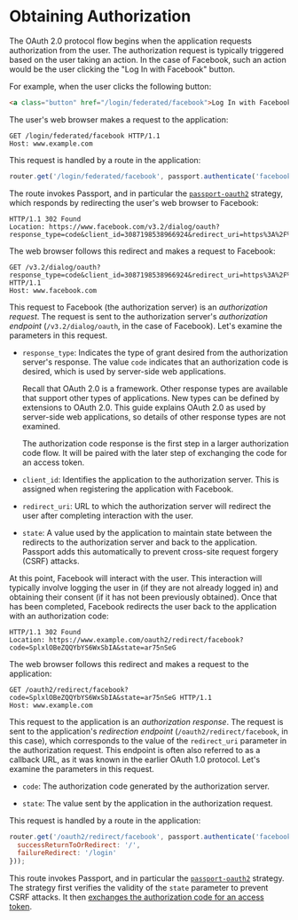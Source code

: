 # Obtaining Authorization

The OAuth 2.0 protocol flow begins when the application requests authorization
from the user.  The authorization request is typically triggered based on the
user taking an action.  In the case of Facebook, such an action would be the
user clicking the "Log In with Facebook" button.

For example, when the user clicks the following button:

```html
<a class="button" href="/login/federated/facebook">Log In with Facebook</a>
```

The user's web browser makes a request to the application:

```http
GET /login/federated/facebook HTTP/1.1
Host: www.example.com
```

This request is handled by a route in the application:

```js
router.get('/login/federated/facebook', passport.authenticate('facebook'));
```

The route invokes Passport, and in particular the [`passport-oauth2`](https://www.passportjs.org/packages/passport-oauth2/)
strategy, which responds by redirecting the user's web browser to Facebook:

```http
HTTP/1.1 302 Found
Location: https://www.facebook.com/v3.2/dialog/oauth?response_type=code&client_id=3087198538966924&redirect_uri=https%3A%2F%2Fwww.example.com%2Foauth2%2Fredirect%2Ffacebook&state=ar75nSeG
```

The web browser follows this redirect and makes a request to Facebook:

```http
GET /v3.2/dialog/oauth?response_type=code&client_id=3087198538966924&redirect_uri=https%3A%2F%2Fwww.example.com%2Foauth2%2Fredirect%2Ffacebook&state=ar75nSeG HTTP/1.1
Host: www.facebook.com
```

This request to Facebook (the authorization server) is an _authorization
request_.  The request is sent to the authorization server's _authorization
endpoint_ (`/v3.2/dialog/oauth`, in the case of Facebook).  Let's examine the
parameters in this request.

  * `response_type`: Indicates the type of grant desired from the authorization
      server's response.  The value `code` indicates that an authorization code
      is desired, which is used by server-side web applications.
      
      Recall that OAuth 2.0 is a framework.  Other response types are available
      that support other types of applications.  New types can be defined by
      extensions to OAuth 2.0.  This guide explains OAuth 2.0 as used by
      server-side web applications, so details of other response types are not
      examined.
      
      The authorization code response is the first step in a larger
      authorization code flow.  It will be paired with the later step of
      exchanging the code for an access token.
      
  * `client_id`: Identifies the application to the authorization server.  This
      is assigned when registering the application with Facebook.
      
  * `redirect_uri`: URL to which the authorization server will redirect the user
      after completing interaction with the user.
      
  * `state`: A value used by the application to maintain state between the
      redirects to the authorization server and back to the application.
      Passport adds this automatically to prevent cross-site request forgery
      (CSRF) attacks.
      

At this point, Facebook will interact with the user.  This interaction will
typically involve logging the user in (if they are not already logged in) and
obtaining their consent (if it has not been previously obtained).  Once that
has been completed, Facebook redirects the user back to the application with
an authorization code:

```http
HTTP/1.1 302 Found
Location: https://www.example.com/oauth2/redirect/facebook?code=SplxlOBeZQQYbYS6WxSbIA&state=ar75nSeG
```

The web browser follows this redirect and makes a request to the application:

```http
GET /oauth2/redirect/facebook?code=SplxlOBeZQQYbYS6WxSbIA&state=ar75nSeG HTTP/1.1
Host: www.example.com
```

This request to the application is an _authorization response_.  The request is
sent to the application's _redirection endpoint_ (`/oauth2/redirect/facebook`,
in this case), which corresponds to the value of the `redirect_uri` parameter in
the authorization request.  This endpoint is often also referred to as a
callback URL, as it was known in the earlier OAuth 1.0 protocol.  Let's examine
the parameters in this request.

  * `code`: The authorization code generated by the authorization server.
  
  * `state`: The value sent by the application in the authorization request.
  

This request is handled by a route in the application:

```js
router.get('/oauth2/redirect/facebook', passport.authenticate('facebook', {
  successReturnToOrRedirect: '/',
  failureRedirect: '/login'
}));
```

This route invokes Passport, and in particular the [`passport-oauth2`](https://www.passportjs.org/packages/passport-oauth2/)
strategy.  The strategy first verifies the validity of the `state` parameter to
prevent CSRF attacks.  It then [exchanges the authorization code for an access
token](../token/).
